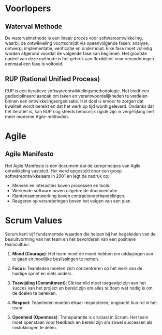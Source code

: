 # Voorlopers

## Waterval Methode

De watervalmethode is een lineair proces voor softwareontwikkeling, waarbij de ontwikkeling voortschrijdt via opeenvolgende fasen: analyse, ontwerp, implementatie, verificatie en onderhoud. Elke fase moet volledig worden afgerond voordat de volgende fase kan beginnen. Het grootste nadeel van deze methode is het gebrek aan flexibiliteit voor veranderingen eenmaal een fase is voltooid.

## RUP (Rational Unified Process)

RUP is een iteratieve softwareontwikkelingsmethodologie. Het biedt een gedisciplineerd aanpak om taken en verantwoordelijkheden te verdelen binnen een ontwikkelingsorganisatie. Het doel is ervoor te zorgen dat kwaliteit wordt bereikt en dat het werk op tijd wordt geleverd. Ondanks dat het iteratief is, kan RUP nog steeds behoorlijk rigide zijn in vergelijking met meer moderne Agile-methoden.

# Agile

## Agile Manifesto

Het Agile Manifesto is een document dat de kernprincipes van Agile ontwikkeling vaststelt. Het werd opgesteld door een groep softwareontwikkelaars in 2001 en legt de nadruk op:

- Mensen en interacties boven processen en tools.
- Werkende software boven uitgebreide documentatie.
- Klantensamenwerking boven contractonderhandelingen.
- Reageren op veranderingen boven het volgen van een plan.

# Scrum Values

Scrum kent vijf fundamentele waarden die helpen bij het begeleiden van de besluitvorming van het team en het bevorderen van een positieve teamcultuur.

1. **Moed (Courage)**: Het team moet de moed hebben om uitdagingen aan te gaan en moeilijke beslissingen te nemen.

2. **Focus**: Teamleden moeten zich concentreren op het werk van de huidige sprint en niets anders.

3. **Toewijding (Commitment)**: Elk teamlid moet toegewijd zijn aan het succes van het project en bereid zijn om alles te doen wat nodig is om de doelen te bereiken.

4. **Respect**: Teamleden moeten elkaar respecteren, ongeacht hun rol in het team.

5. **Openheid (Openness)**: Transparantie is cruciaal in Scrum. Het team moet openstaan voor feedback en bereid zijn om zowel successen als mislukkingen te delen.






